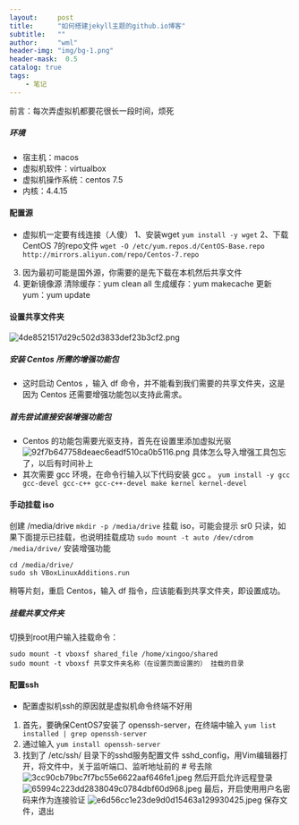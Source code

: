 ```yaml
---
layout:     post
title:      "如何搭建jekyll主题的github.io博客"
subtitle:   ""
author:     "wml"
header-img: "img/bg-1.png"
header-mask:  0.5
catalog: true
tags:
    - 笔记
---
```


前言：每次弄虚拟机都要花很长一段时间，烦死
##### 环境
- 宿主机：macos
- 虚拟机软件：virtualbox
- 虚拟机操作系统：centos 7.5
- 内核：4.4.15
#### 配置源
- 虚拟机一定要有线连接（人傻）
1、安装wget
`yum install -y wget`
2、下载CentOS 7的repo文件
`wget -O /etc/yum.repos.d/CentOS-Base.repo http://mirrors.aliyun.com/repo/Centos-7.repo`
3. 因为最初可能是国外源，你需要的是先下载在本机然后共享文件
4. 更新镜像源
清除缓存：yum clean all
生成缓存：yum makecache
更新yum：yum update
#### 设置共享文件夹
![4de8521517d29c502d3833def23b3cf2.png](evernotecid://922780E7-E43B-404E-8E29-693B4DD855A0/appyinxiangcom/26648766/ENResource/p194)
##### 安装 Centos 所需的增强功能包
- 这时启动 Centos ，输入 df 命令，并不能看到我们需要的共享文件夹，这是因为 Centos 还需要增强功能包以支持此需求。
##### 首先尝试直接安装增强功能包
- Centos 的功能包需要光驱支持，首先在设置里添加虚拟光驱
![92f7b647758deaec6eadf510ca0b5116.png](evernotecid://922780E7-E43B-404E-8E29-693B4DD855A0/appyinxiangcom/26648766/ENNote/p113?hash=92f7b647758deaec6eadf510ca0b5116)
具体怎么导入增强工具包忘了，以后有时间补上
- 其次需要 gcc 环境，在命令行输入以下代码安装 gcc 。
`yum install -y gcc gcc-devel gcc-c++ gcc-c++-devel make kernel kernel-devel`
#### 手动挂载 iso
创建 /media/drive
`mkdir -p /media/drive`
挂载 iso，可能会提示 sr0 只读，如果下面提示已挂载，也说明挂载成功
`sudo mount -t auto /dev/cdrom /media/drive/`
安装增强功能
```
cd /media/drive/
sudo sh VBoxLinuxAdditions.run
```
稍等片刻，重启 Centos，输入 df 指令，应该能看到共享文件夹，即设置成功。
##### 挂载共享文件夹
切换到root用户输入挂载命令：
```
sudo mount -t vboxsf shared_file /home/xingoo/shared
sudo mount -t vboxsf 共享文件夹名称（在设置页面设置的） 挂载的目录
```
#### 配置ssh
- 配置虚拟机ssh的原因就是虚拟机命令终端不好用
1. 首先，要确保CentOS7安装了  openssh-server，在终端中输入  `yum list installed | grep openssh-server`
2. 通过输入  `yum install openssh-server`
3. 找到了  /etc/ssh/  目录下的sshd服务配置文件 sshd_config，用Vim编辑器打开，将文件中，关于监听端口、监听地址前的 # 号去除
![3cc90cb79bc7f7bc55e6622aaf646fe1.jpeg](evernotecid://922780E7-E43B-404E-8E29-693B4DD855A0/appyinxiangcom/26648766/ENNote/p113?hash=3cc90cb79bc7f7bc55e6622aaf646fe1)
然后开启允许远程登录
![65994c223dd2838049c0784dbf60d968.jpeg](evernotecid://922780E7-E43B-404E-8E29-693B4DD855A0/appyinxiangcom/26648766/ENNote/p113?hash=65994c223dd2838049c0784dbf60d968)
最后，开启使用用户名密码来作为连接验证
![e6d56cc1e23de9d0d15463a129930425.jpeg](evernotecid://922780E7-E43B-404E-8E29-693B4DD855A0/appyinxiangcom/26648766/ENNote/p113?hash=e6d56cc1e23de9d0d15463a129930425)
保存文件，退出